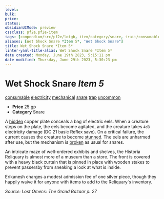 ```yaml
---
level:
bulk:
price:
status:
obsidianUIMode: preview
cssclass: pf2e,pf2e-item
tags: [compendium/src/pf2e/lotgb, item/category/snare, trait/consumable, trait/electricity, trait/mechanical, trait/snare, trait/trap, trait/uncommon]
aliases: [Wet Shock Snare *Item 5*, "Wet Shock Snare"]
title: Wet Shock Snare *Item 5*
linter-yaml-title-alias: Wet Shock Snare *Item 5*
date created: Monday, June 19th 2023, 5:15:11 pm
date modified: Thursday, June 29th 2023, 5:30:23 pm
---
```


# Wet Shock Snare *Item 5*

[consumable](rules/traits/consumable.md) [electricity](rules/traits/electricity.md) [mechanical](rules/traits/mechanical.md) [snare](rules/traits/snare.md) [trap](rules/traits/trap.md) [uncommon](rules/traits/uncommon.md)  

- **Price** 25 gp
- **Category** Snare

A [hidden](rules/conditions.md#Hidden) copper plate conceals a bag of electric eels. When a creature steps on the plate, the eels become agitated, and the creature takes `4d8` electricity damage (DC 21 basic Reflex save). On a critical failure, the current causes the creature to become [stunned](rules/conditions.md#Stunned). The eels are unharmed after use, but the mechanism is [broken](rules/conditions.md#Broken) as usual for snares.

An intricate maze of well-ordered exhibits and shelves, the Historia Reliquary is almost more of a museum than a store. The front is covered with a heavy black curtain that is pinned in place with wooden stakes to prevent passersby from sneaking a look at what is inside.

Erikanesh charges a modest admission fee of one silver piece, though they happily waive it for anyone with items to add to the Reliquary's inventory.

*Source: Lost Omens: The Grand Bazaar p. 27*
